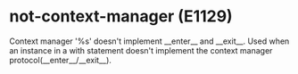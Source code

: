 # not-context-manager (E1129)

Context manager '%s' doesn't implement \_\_enter\_\_ and \_\_exit\_\_.
Used when an instance in a with statement doesn't implement the context
manager protocol(\_\_enter\_\_/\_\_exit\_\_).

